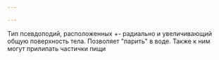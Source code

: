 ```yaml
---

---
```

Тип псевдоподий, расположенных +- радиально и увеличивающий общую поверхность тела. Позволяет "парить" в воде. Также к ним могут прилипать частички пищи
